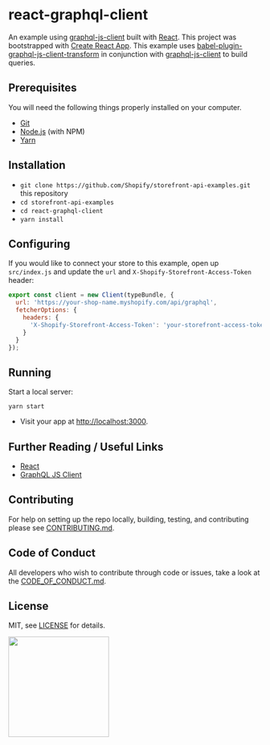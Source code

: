 # react-graphql-client

An example using [graphql-js-client](https://github.com/Shopify/graphql-js-client) built with [React](https://facebook.github.io/react/).
This project was bootstrapped with [Create React App](https://github.com/facebookincubator/create-react-app).
This example uses [babel-plugin-graphql-js-client-transform](https://github.com/Shopify/babel-plugin-graphql-js-client-transform)
in conjunction with [graphql-js-client](https://github.com/Shopify/graphql-js-client) to build queries.

## Prerequisites

You will need the following things properly installed on your computer.

* [Git](https://git-scm.com/)
* [Node.js](https://nodejs.org/) (with NPM)
* [Yarn](https://yarnpkg.com/en/)

## Installation

* `git clone https://github.com/Shopify/storefront-api-examples.git` this repository
* `cd storefront-api-examples`
* `cd react-graphql-client`
* `yarn install`

## Configuring

If you would like to connect your store to this example, open up `src/index.js` and update the `url` and `X-Shopify-Storefront-Access-Token` header:

```js
export const client = new Client(typeBundle, {
  url: 'https://your-shop-name.myshopify.com/api/graphql',
  fetcherOptions: {
    headers: {
      'X-Shopify-Storefront-Access-Token': 'your-storefront-access-token'
    }
  }
});
```

## Running

Start a local server:

```
yarn start
```

* Visit your app at [http://localhost:3000](http://localhost:3000).

## Further Reading / Useful Links

* [React](https://facebook.github.io/react/)
* [GraphQL JS Client](https://github.com/Shopify/graphql-js-client)

## Contributing
For help on setting up the repo locally, building, testing, and contributing
please see [CONTRIBUTING.md](https://github.com/Shopify/storefront-api-examples/blob/master/CONTRIBUTING.md).

## Code of Conduct
All developers who wish to contribute through code or issues, take a look at the
[CODE_OF_CONDUCT.md](https://github.com/Shopify/storefront-api-examples/blob/master/CODE_OF_CONDUCT.md).

## License

MIT, see [LICENSE](https://github.com/Shopify/storefront-api-examples/blob/master/LICENSE.txt) for details.

<img src="https://cdn.shopify.com/shopify-marketing_assets/builds/19.0.0/shopify-full-color-black.svg" width="200" />
